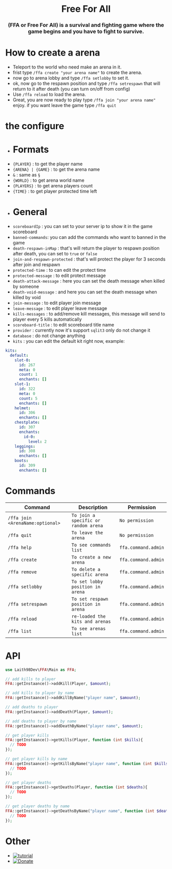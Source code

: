
<div align="center">
	<h1>Free For All</h1>
  <h3>(FFA or Free For All) is a survival and fighting game where the game begins and you have to fight to survive.</h3>
</div>

# How to create a arena
- Teleport to the world who need make an arena in it.
- frist type `/ffa create "your arena name"` to create the arena.
- now go to arena lobby and type `/ffa setlobby` to set it.
- ok, now go to the respawn position and type `/ffa setrespawn` that will return to it after death (you can turn on/off from config)
- Use `/ffa reload` to load the arena.
- Great, you are now ready to play type `/ffa join "your arena name"` enjoy. if you want leave the game type `/ffa quit`

# the configure
- <h1>Formats</h1> 
- `{PLAYER}` : to get the player name
- `{ARENA} | {GAME}` : to get the arena name
- `&` : same as `§`
- `{WORLD}` : to get arena world name
- `{PLAYERS}` : to get arena players count
- `{TIME}` : to get player protected time left
- <h1>General</h1>
- `scoreboardIp` : you can set to your server ip to show it in the game scoreboard
- `banned-commands`: you can add the commands who want to banned in the game
- `death-respawn-inMap` : that's will return the player to respawn position after death, you can set to `true` or `false`
- `join-and-respawn-protected` : that's will protect the player for 3 seconds after join and respawn
- `protected-time` : to can edit the protect time 
- `protected-message` : to edit protect message
- `death-attack-message` : here you can set the death message when killed by someone
- `death-void-message` : and here you can set the death message when killed by void
- `join-message` : to edit player join message
- `leave-message` : to edit player leave message
- `kills-messages` : to add/remove kill messages, this message will send to player every 5 kills automatically
- `scoreboard-title` : to edit scoreboard title name
- `provider` : currently now it's support `sqlit3` only do not change it
- `database` : do not change anything
- `kits` : you can edit the default kit right now, example:
```yaml
kits:
  default:
    slot-0:
      id: 267
      meta: 0
      count: 1
      enchants: []
    slot-1:
      id: 322
      meta: 0
      count: 5
      enchants: []
    helmet:
      id: 306
      enchants: []
    chestplate:
      id: 307
      enchants:
        id-0:
          level: 2
    leggings:
      id: 308
      enchants: []
    boots:
      id: 309
      enchants: []
```

# Commands
Command | Description | Permission
--- | --- | ---
`/ffa join <ArenaName:optional>` | `To join a specific or random arena` | `No permission`
`/ffa quit` | `To leave the arena` | `No permission`
`/ffa help` | `To see commands list` | `ffa.command.admin`
`/ffa create` | `To create a new arena` | `ffa.command.admin`
`/ffa remove` | `To delete a specific arena` | `ffa.command.admin`
`/ffa setlobby` | `To set lobby position in arena` | `ffa.command.admin`
`/ffa setrespawn` | `To set respawn position in arena` | `ffa.command.admin`
`/ffa reload` | `re-loaded the kits and arenas` | `ffa.command.admin`
`/ffa list` | `To see arenas list` | `ffa.command.admin`

# API
```php
use Laith98Dev\FFA\Main as FFA;

// add kills to player 
FFA::getInstaance()->addKill(Player, $amount);

// add kills to player by name
FFA::getInstaance()->addKillByName("player name", $amount);

// add deaths to player 
FFA::getInstaance()->addDeath(Player, $amount);

// add deaths to player by name
FFA::getInstaance()->addDeathByName("player name", $amount);

// get player kills
FFA::getInstaance()->getKills(Player, function (int $kills){
  // TODO
});

// get player kills by name
FFA::getInstaance()->getKillsByName("player name", function (int $kills){
  // TODO
});

// get player deaths
FFA::getInstaance()->getDeaths(Player, function (int $deaths){
  // TODO
});

// get player deaths by name
FFA::getInstaance()->getDeathsByName("player name", function (int $deaths){
  // TODO
});


```

# Other
- [![tutorial](https://img.shields.io/youtube/views/SwzWwsrGG74?label=Tutorial&style=social)](https://www.youtube.com/watch?v=SwzWwsrGG74&ab_channel=LaithYoutuber)
- [![Donate](https://img.shields.io/badge/donate-Paypal-yellow.svg?style=flat-square)](https://paypal.me/Laith113)
